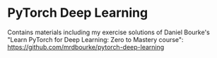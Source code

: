 # PyTorch Deep Learning
Contains materials including my exercise solutions of Daniel Bourke's "Learn PyTorch for Deep Learning: Zero to Mastery course": https://github.com/mrdbourke/pytorch-deep-learning
